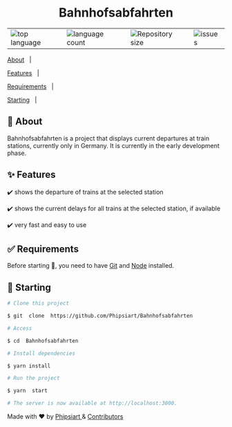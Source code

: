 


<h1  align="center">Bahnhofsabfahrten</h1>
<table align="center">
  <tr>
    <td valign="top"><img  alt="top language"  src="https://img.shields.io/github/languages/top/Phipsiart/bahnhofsabfahrten?color=informational"></td>
 <td valign="top"><img  alt="language count"  src="https://img.shields.io/github/languages/count/Phipsiart/bahnhofsabfahrten?color=56BEB8"></td>
  <td valign="top"><img  alt="Repository size"  src="https://img.shields.io/github/repo-size/Phipsiart/bahnhofsabfahrten?color=56BEB8"></td>
    <td valign="top"><img  alt="issues"  src="https://img.shields.io/github/issues/Phipsiart/bahnhofsabfahrten?color=56BEB8"/></td>
  </tr>
</table>
<p>

<a  href="#dart-about">About</a>  &#xa0; | &#xa0;

<a  href="#sparkles-features">Features</a>  &#xa0; | &#xa0;

<a  href="#white_check_mark-requirements">Requirements</a>  &#xa0; | &#xa0;

<a  href="#checkered_flag-starting">Starting</a>  &#xa0; | &#xa0;

</p

  

<br>

  

## :dart: About ##

  
Bahnhofsabfahrten is a project that displays current departures at train stations, currently only in Germany. It is currently in the early development phase.

  

## :sparkles: Features ##

  

:heavy_check_mark: shows the departure of trains at the selected station

:heavy_check_mark: shows the current delays for all trains at the selected station, if available

:heavy_check_mark: very fast and easy to use

  

## :white_check_mark: Requirements ##

  

Before starting :checkered_flag:, you need to have [Git](https://git-scm.com) and [Node](https://nodejs.org/en/) installed.

  

## :checkered_flag: Starting ##

  

```bash
# Clone this project

$ git  clone  https://github.com/Phipsiart/Bahnhofsabfahrten

# Access

$ cd  Bahnhofsabfahrten

# Install dependencies

$ yarn install

# Run the project

$ yarn  start

# The server is now available at http://localhost:3000.

```

  
  
  
  

Made with :heart: by <a  href="https://github.com/Phipsiart"  target="_blank">Phipsiart </a>  & [Contributors](https://github.com/Phipsiart/Bahnhofsabfahrten/graphs/contributors)

  

&#xa0;
